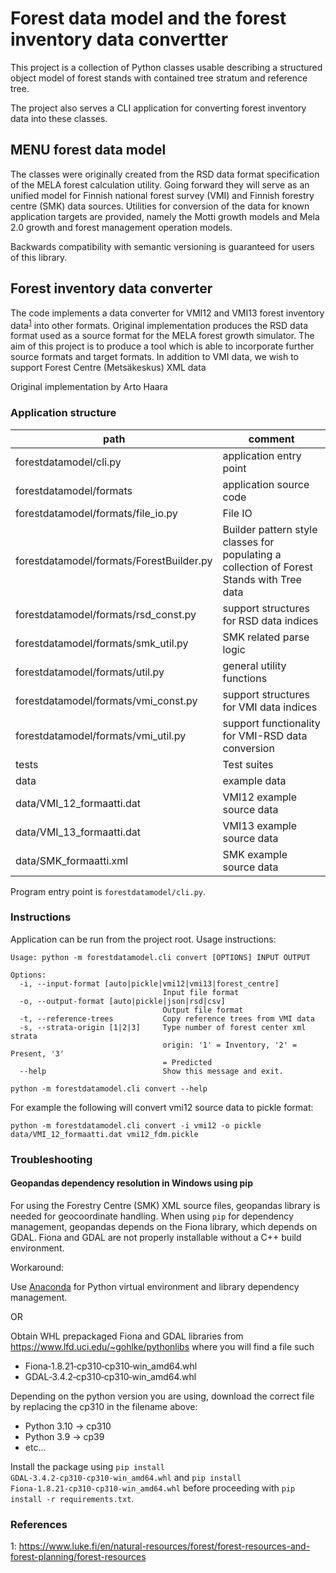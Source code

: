 # Forest data model and the forest inventory data convertter

This project is a collection of Python classes usable describing a structured object model of forest stands with contained tree stratum and reference tree.

The project also serves a CLI application for converting forest inventory data into these classes.

## MENU forest data model

The classes were originally created from the RSD data format specification of the MELA forest calculation utility.
Going forward they will serve as an unified model for Finnish national forest survey (VMI) and Finnish forestry centre (SMK) data sources.
Utilities for conversion of the data for known application targets are provided, namely the Motti growth models and Mela 2.0 growth and forest management operation models.

Backwards compatibility with semantic versioning is guaranteed for users of this library.

## Forest inventory data converter

The code implements a data converter for VMI12 and VMI13 forest inventory data<sup>[1](#fn1)</sup> into other formats.
Original implementation produces the RSD data format used as a source format for the MELA forest growth simulator.
The aim of this project is to produce a tool which is able to incorporate further source formats and target formats.
In addition to VMI data, we wish to support Forest Centre (Metsäkeskus) XML data

Original implementation by Arto Haara

### Application structure

| path                          | comment                                                                                                                |
|-------------------------------|------------------------------------------------------------------------------------------------------------------------|
| forestdatamodel/cli.py                            | application entry point                                                                            |
| forestdatamodel/formats                           | application source code                                                                            |
| forestdatamodel/formats/file_io.py                | File IO                                                                                            |
| forestdatamodel/formats/ForestBuilder.py          | Builder pattern style classes for populating a collection of Forest Stands with Tree data          |
| forestdatamodel/formats/rsd_const.py              | support structures for RSD data indices                                                            |
| forestdatamodel/formats/smk_util.py               | SMK related parse logic                                                     |
| forestdatamodel/formats/util.py                   | general utility functions                                                                          |
| forestdatamodel/formats/vmi_const.py              | support structures for VMI data indices                                                            |
| forestdatamodel/formats/vmi_util.py               | support functionality for VMI-RSD data conversion                                                  |
| tests                                             | Test suites                                                                                        |
| data                                              | example data                                                                                       |
| data/VMI_12_formaatti.dat                         | VMI12 example source data                                                                          |
| data/VMI_13_formaatti.dat                         | VMI13 example source data                                                                          |
| data/SMK_formaatti.xml                            | SMK example source data                                                                          |

Program entry point is `forestdatamodel/cli.py`.

### Instructions

Application can be run from the project root. Usage instructions:

```
Usage: python -m forestdatamodel.cli convert [OPTIONS] INPUT OUTPUT

Options:
  -i, --input-format [auto|pickle|vmi12|vmi13|forest_centre]
                                  Input file format
  -o, --output-format [auto|pickle|json|rsd|csv]
                                  Output file format
  -t, --reference-trees           Copy reference trees from VMI data
  -s, --strata-origin [1|2|3]     Type number of forest center xml strata
                                  origin: '1' = Inventory, '2' = Present, '3'
                                  = Predicted
  --help                          Show this message and exit.
```

`python -m forestdatamodel.cli convert --help`


For example the following will convert vmi12 source data to pickle format:

`python -m forestdatamodel.cli convert -i vmi12 -o pickle data/VMI_12_formaatti.dat vmi12_fdm.pickle`


### Troubleshooting

#### Geopandas dependency resolution in Windows using pip

For using the Forestry Centre (SMK) XML source files, geopandas library is needed for geocoordinate handling.
When using `pip` for dependency management, geopandas depends on the Fiona library, which depends on GDAL.
Fiona and GDAL are not properly installable without a C++ build environment.

Workaround:

Use [Anaconda](https://www.anaconda.com/products/distribution) for Python virtual environment and library dependency management.

OR

Obtain WHL prepackaged Fiona and GDAL libraries from https://www.lfd.uci.edu/~gohlke/pythonlibs where you will find a file such
* Fiona‑1.8.21‑cp310‑cp310‑win_amd64.whl
* GDAL‑3.4.2‑cp310‑cp310‑win_amd64.whl

Depending on the python version you are using, download the correct file by replacing the cp310 in the filename above:

* Python 3.10 -> cp310
* Python 3.9 -> cp39
* etc...

Install the package using `pip install GDAL‑3.4.2‑cp310‑cp310‑win_amd64.whl` and `pip install Fiona‑1.8.21‑cp310‑cp310‑win_amd64.whl`  before proceeding with `pip install -r requirements.txt`.

### References

<a name="fn1">1</a>: https://www.luke.fi/en/natural-resources/forest/forest-resources-and-forest-planning/forest-resources

